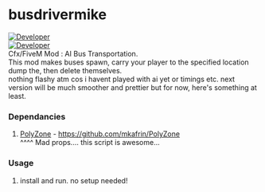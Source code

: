 # busdrivermike
[![Developer](https://img.shields.io/badge/Developer-WiPAFiveM-BADA55)](https://whatisprojectawesome.com)  
[![Developer](https://img.shields.io/github/repo-size/mikethemadkiwi/busdrivermike)](https://github.com/mikethemadkiwi/busdrivermike/releases/latest)  
Cfx/FiveM Mod : AI Bus Transportation.   
This mod makes buses spawn, carry your player to the specified location dump the, then delete themselves.   
nothing flashy atm cos i havent played with ai yet or timings etc. next version will be much smoother and prettier but for now, here's something at least.   
  
### Dependancies  
1. [PolyZone](https://github.com/mkafrin/PolyZone) - https://github.com/mkafrin/PolyZone   
^^^^ Mad props.... this script is awesome...   

### Usage  
1. install and run. no setup needed!
